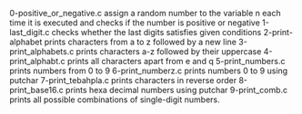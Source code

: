 0-positive_or_negative.c assign a random number to the variable n each time it is executed and checks if the number is positive or negative
1-last_digit.c checks whether the last digits satisfies given conditions
2-print-alphabet prints characters from a to z followed by a new line
3-print_alphabets.c prints characters a-z followed by their uppercase
4-print_alphabt.c prints all characters apart from e and q
5-print_numbers.c prints numbers from 0 to 9
6-print_numberz.c prints numbers 0 to 9 using putchar
7-print_tebahpla.c prints characters in reverse order
8-print_base16.c prints hexa decimal numbers using putchar
9-print_comb.c prints all possible combinations of single-digit numbers.
